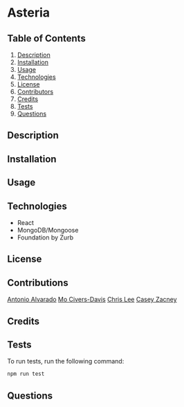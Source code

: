 # Asteria

## Table of Contents
1. [Description](#description)
2. [Installation](#installation)
3. [Usage](#usage)
4. [Technologies](#technologies)
5. [License](#license)
6. [Contributors](#contributors)
7. [Credits](#credits)
8. [Tests](#tests)
9. [Questions](#Questions)

## Description

## Installation

## Usage

## Technologies
* React
* MongoDB/Mongoose
* Foundation by Zurb

## License

## Contributions
[Antonio Alvarado](https://github.com/antonio36alv)
[Mo Civers-Davis](https://github.com/MoCivers-Davis)
[Chris Lee](https://github.com/cil5345)
[Casey Zacney](https://github.com/czacney)

## Credits

## Tests
To run tests, run the following command:
```sh
npm run test
```

## Questions